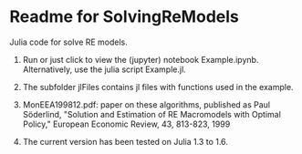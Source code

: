 Readme for SolvingReModels
============================

Julia code for solve RE models.


1. Run or just click to view the (jupyter) notebook Example.ipynb. Alternatively, use the julia script Example.jl. 

2. The subfolder jlFiles contains jl files with functions used in the example.

3. MonEEA199812.pdf: paper on these algorithms, published as Paul Söderlind, "Solution and Estimation of RE Macromodels with Optimal Policy," European Economic Review, 43, 813-823, 1999

4. The current version has been tested on Julia 1.3 to 1.6.
